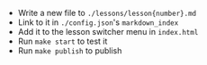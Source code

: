 
 - Write a new file to `./lessons/lesson{number}.md`
 - Link to it in `./config.json`'s `markdown_index`
 - Add it to the lesson switcher menu in `index.html`
 - Run `make start` to test it
 - Run `make publish` to publish
